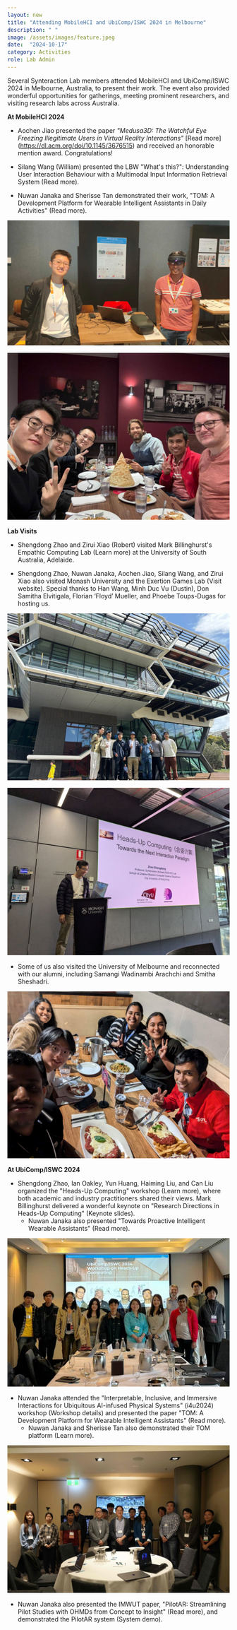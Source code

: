 ```yaml
---
layout: new
title: "Attending MobileHCI and UbiComp/ISWC 2024 in Melbourne"
description: " "
image: /assets/images/feature.jpeg
date:  "2024-10-17"
category: Activities
role: Lab Admin
---
```

Several Synteraction Lab members attended MobileHCI and UbiComp/ISWC 2024 in Melbourne, Australia, to present their work. The event also provided wonderful opportunities for gatherings, meeting prominent researchers, and visiting research labs across Australia.

**At MobileHCI 2024**
- Aochen Jiao presented the paper _"Medusa3D: The Watchful Eye Freezing Illegitimate Users in Virtual Reality Interactions"_ [Read more] (https://dl.acm.org/doi/10.1145/3676515) and received an honorable mention award. Congratulations!

- Silang Wang (William) presented the LBW "What's this?": Understanding User Interaction Behaviour with a Multimodal Input Information Retrieval System (Read more).

- Nuwan Janaka and Sherisse Tan demonstrated their work, "TOM: A Development Platform for Wearable Intelligent Assistants in Daily Activities" (Read more).
  
![-](/assets/images/2.jpg "-")

![-](/assets/images/5.jpg "-")


**Lab Visits**

- Shengdong Zhao and Zirui Xiao (Robert) visited Mark Billinghurst's Empathic Computing Lab (Learn more) at the University of South Australia, Adelaide.

- Shengdong Zhao, Nuwan Janaka, Aochen Jiao, Silang Wang, and Zirui Xiao also visited Monash University and the Exertion Games Lab (Visit website). Special thanks to Han Wang, Minh Duc Vu (Dustin), Don Samitha Elvitigala, Florian ‘Floyd’ Mueller, and Phoebe Toups-Dugas for hosting us.
  
![-](/assets/images/lab-visit.jpg "-")

![-](/assets/images/3.jpg "-")

- Some of us also visited the University of Melbourne and reconnected with our alumni, including Samangi Wadinambi Arachchi and Smitha Sheshadri.
  
![-](/assets/images/4.jpg "-")


**At UbiComp/ISWC 2024**

- Shengdong Zhao, Ian Oakley, Yun Huang, Haiming Liu, and Can Liu organized the "Heads-Up Computing" workshop (Learn more), where both academic and industry practitioners shared their views. Mark Billinghurst delivered a wonderful keynote on "Research Directions in Heads-Up Computing" (Keynote slides).
  - Nuwan Janaka also presented "Towards Proactive Intelligent Wearable Assistants" (Read more).
    
![-](/assets/images/workshop_headsup.jpg "-")

- Nuwan Janaka attended the "Interpretable, Inclusive, and Immersive Interactions for Ubiquitous AI-infused Physical Systems" (i4u2024) workshop (Workshop details) and presented the paper "TOM: A Development Platform for Wearable Intelligent Assistants" (Read more).
  - Nuwan Janaka and Sherisse Tan also demonstrated their TOM platform (Learn more).
    
![-](/assets/images/workshop_4iu.jpg "-")

- Nuwan Janaka also presented the IMWUT paper, "PilotAR: Streamlining Pilot Studies with OHMDs from Concept to Insight" (Read more), and demonstrated the PilotAR system (System demo).
